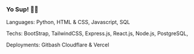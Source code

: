 ### Yo Sup! 🍦🍓

<!--
**arangconjeeko/arangconjeeko** is a ✨ _special_ ✨ repository because its `README.md` (this file) appears on your GitHub profile.

Here are some ideas to get you started:

- 🔭 I’m currently working on ...
- 🌱 I’m currently learning ...
- 👯 I’m looking to collaborate on ...
- 🤔 I’m looking for help with ...
- 💬 Ask me about ...
- 📫 How to reach me: ...
- 😄 Pronouns: ...
- ⚡ Fun fact: ...
-->

Languages:
Python, HTML & CSS, Javascript, SQL

Techs:
BootStrap, TailwindCSS, Express.js, React.js, Node.js, PostgreSQL,

Deployments:
Gitbash Cloudflare & Vercel
